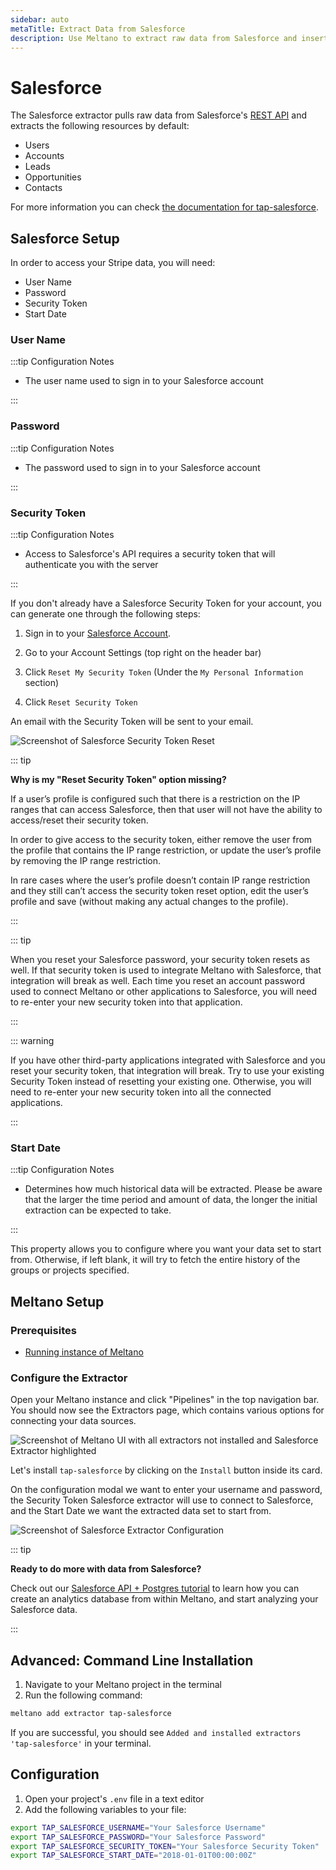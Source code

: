 ```yaml
---
sidebar: auto
metaTitle: Extract Data from Salesforce
description: Use Meltano to extract raw data from Salesforce and insert it into Postgres, Snowflake, and more.
---
```


# Salesforce

The Salesforce extractor pulls raw data from Salesforce's [REST API](https://developer.salesforce.com/docs/atlas.en-us.api_rest.meta/api_rest/intro_what_is_rest_api.htm) and extracts the following resources by default:

- Users
- Accounts
- Leads
- Opportunities
- Contacts

For more information you can check [the documentation for tap-salesforce](https://gitlab.com/meltano/tap-salesforce).

## Salesforce Setup

In order to access your Stripe data, you will need:

- User Name
- Password
- Security Token
- Start Date

<h3 id="username">User Name</h3>

:::tip Configuration Notes

- The user name used to sign in to your Salesforce account

:::

### Password

:::tip Configuration Notes

- The password used to sign in to your Salesforce account

:::

### Security Token

:::tip Configuration Notes

- Access to Salesforce's API requires a security token that will authenticate you with the server

:::

If you don't already have a Salesforce Security Token for your account, you can generate one through the following steps:

1. Sign in to your [Salesforce Account](https://login.salesforce.com/).

1. Go to your Account Settings (top right on the header bar)

1. Click `Reset My Security Token` (Under the `My Personal Information` section)

1. Click `Reset Security Token`

An email with the Security Token will be sent to your email.

![Screenshot of Salesforce Security Token Reset](/images/salesforce/01-salesforce-reset-security-token.png)

::: tip

**Why is my "Reset Security Token" option missing?**

If a user’s profile is configured such that there is a restriction on the IP ranges that can access Salesforce, then that user will not have the ability to access/reset their security token.

In order to give access to the security token, either remove the user from the profile that contains the IP range restriction, or update the user’s profile by removing the IP range restriction.

In rare cases where the user’s profile doesn’t contain IP range restriction and they still can’t access the security token reset option, edit the user’s profile and save (without making any actual changes to the profile).

:::

::: tip

When you reset your Salesforce password, your security token resets as well. If that security token is used to integrate Meltano with Salesforce, that integration will break as well. Each time you reset an account password used to connect Meltano or other applications to Salesforce, you will need to re-enter your new security token into that application.

:::

::: warning

If you have other third-party applications integrated with Salesforce and you reset your security token, that integration will break. Try to use your existing Security Token instead of resetting your existing one. Otherwise, you will need to re-enter your new security token into all the connected applications.

:::

### Start Date

:::tip Configuration Notes

- Determines how much historical data will be extracted. Please be aware that the larger the time period and amount of data, the longer the initial extraction can be expected to take.

:::

This property allows you to configure where you want your data set to start from. Otherwise, if left blank, it will try to fetch the entire history of the groups or projects specified.

## Meltano Setup

### Prerequisites

- [Running instance of Meltano](/docs/getting-started.html)

### Configure the Extractor

Open your Meltano instance and click "Pipelines" in the top navigation bar. You should now see the Extractors page, which contains various options for connecting your data sources.

![Screenshot of Meltano UI with all extractors not installed and Salesforce Extractor highlighted](/images/salesforce-tutorial/01-salesforce-extractor-selection.png)

Let's install `tap-salesforce` by clicking on the `Install` button inside its card.

On the configuration modal we want to enter your username and password, the Security Token Salesforce extractor will use to connect to Salesforce, and the Start Date we want the extracted data set to start from.

![Screenshot of Salesforce Extractor Configuration](/images/salesforce-tutorial/02-salesforce-configuration.png)

::: tip

**Ready to do more with data from Salesforce?**

Check out our [Salesforce API + Postgres tutorial](/tutorials/salesforce-and-postgres.html) to learn how you can create an analytics database from within Meltano, and start analyzing your Salesforce data.

:::

## Advanced: Command Line Installation

1. Navigate to your Meltano project in the terminal
2. Run the following command:

```bash
meltano add extractor tap-salesforce
```

If you are successful, you should see `Added and installed extractors 'tap-salesforce'` in your terminal.

## Configuration

1. Open your project's `.env` file in a text editor
1. Add the following variables to your file:

```bash
export TAP_SALESFORCE_USERNAME="Your Salesforce Username"
export TAP_SALESFORCE_PASSWORD="Your Salesforce Password"
export TAP_SALESFORCE_SECURITY_TOKEN="Your Salesforce Security Token"
export TAP_SALESFORCE_START_DATE="2018-01-01T00:00:00Z"
```
